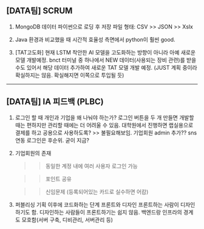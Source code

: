 ## [DATA팀] SCRUM

1. MongoDB 데이터 파이썬으로 로딩 후 저장 파일 형태: CSV >> JSON >> Xslx
   
2. Java 환경과 비교했을 때 시간적 효율성 측면에서 python이 훨씬 good.

3. [TAT고도화] 현재 LSTM 착안한 AI 모델을 고도화하는 방향이 아니라 아예 새로운 모델 개발예정.
   bnct 터미널 중 하나에서 NEW 데이터(사용되는 장비 관련)를 받을 수도 있어서
   해당 데이터 추가하여 새로운 TAT 모델 개발 예정. (JUST 계획 중이라 확실하지는 않음. 확실해지면 이쪽으로 투입될 듯)

---

## [DATA팀] IA 피드백 (PLBC)
1. 로그인 할 때 개인과 기업을 왜 나눠야 하는가?
   로그인 버튼을 두 개 만들면 개발할 때는 편하지만 관리할 때에는 더 어려울 수 있음.
   대학원에서 진행하면 랩실용으로 결제를 하고 공용으로 사용하도록?  >> 불필요해보임.
   기업회원 admin 추가??
   sns 연동 로그인은 후순위. 굳이 지금?
   
3. 기업회원의 존재
   >>동일한 계정 내에 여러 사용자 로그인 가능

   >>포인트 공유

   >>신임문제 (등록되어있는 카드로 실수하면 어캄)

4. 퍼블리싱
   기획 이후에 코드화하는 단계 프론트와 디자인
   프론트하는 사람이 디자인하기도 함. 디자인하는 사람들이 프론트하기는 쉽지 않음.
   백엔드랑 인프라의 경계도 모호함(서버 구축, 디비관리, 서버관리 등)
